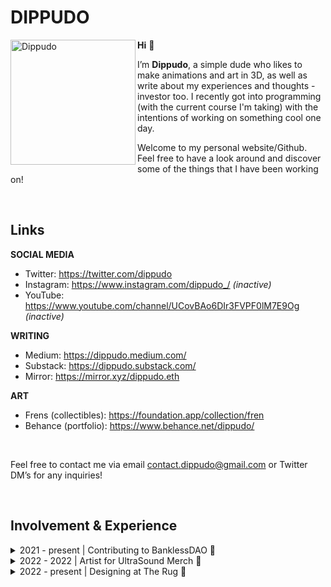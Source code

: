 # DIPPUDO

<img align="left" src="https://i.imgur.com/jAiMEqJ.png/dippudo.png" alt="Dippudo" width="200" height="200">

**Hi** 👋

I’m **Dippudo**, a simple dude who likes to make animations and art in 3D, as well as write about my experiences and thoughts - investor too. I recently got into programming (with the current course I'm taking) with the intentions of working on something cool one day.

Welcome to my personal website/Github. Feel free to have a look around and discover some of the things that I have been working on!

<br>


## Links
**SOCIAL MEDIA**

* Twitter: https://twitter.com/dippudo
* Instagram: https://www.instagram.com/dippudo_/ *(inactive)*
* YouTube: https://www.youtube.com/channel/UCovBAo6DIr3FVPF0lM7E9Og *(inactive)*

**WRITING**

* Medium: https://dippudo.medium.com/
* Substack: https://dippudo.substack.com/
* Mirror: https://mirror.xyz/dippudo.eth

**ART**

* Frens (collectibles): https://foundation.app/collection/fren
* Behance (portfolio): https://www.behance.net/dippudo/

<br>

Feel free to contact me via email contact.dippudo@gmail.com or Twitter DM’s for any inquiries!

<br>

## Involvement & Experience
<details>
<summary>2021 - present | Contributing to BanklessDAO 🏴</summary>
<br>

The [BanklessDAO](https://twitter.com/banklessDAO) originated from the [Bankless podcast](https://twitter.com/BanklessHQ)

Contributing to the Design and Research Guilds for various projects as a Level 1, 2, and 3 of the DAO. I am Winner of the [BanklessDAO Fight Club NFT competition](https://opensea.io/collection/fight-club-golden-glove). Engaging in BanklessDAO spinoffs as well.

[Join us](https://discord.com/invite/bankless) for DAO work and to start your Bankless Journey! <br> <br> <br>

</details>

<details>
<summary>2022 - 2022 | Artist for UltraSound Merch 👕</summary>
<br>

A medium for artists and organizations to create merchandise for their respective communities.

My [winning entry](https://opensea.io/collection/fight-club-golden-glove) for the BanklessDAO Fight Club NFT was turned into a t-shirt [here](https://ultrasoundmerch.com/collections/fight-club)! <br> <br> <br>
</details>

<details>
<summary>2022 - present | Designing at The Rug 📰</summary>
<br>

The Onion of crypto. Perfectly expressing the meme culture of crypto with satirical news about the latest news and events of the industry. I have designed numerous headline images used for [The Rug](https://twitter.com/TheRugNews).

View the editions [here](https://therug.mirror.xyz/)! <br> <br> <br>
</details>

